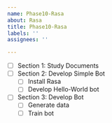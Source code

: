 ```yaml
---
name: Phase10-Rasa
about: Rasa
title: Phase10-Rasa
labels: ''
assignees: ''

---
```


- [ ] Section 1: Study Documents
- [ ] Section 2: Develop Simple Bot
  - [ ]  Install Rasa
  - [ ] Develop Hello-World bot 
- [ ] Section 3: Develop Bot
  - [ ] Generate data
  - [ ] Train bot
